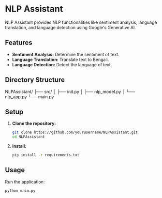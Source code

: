 # NLP Assistant

NLP Assistant provides NLP functionalities like sentiment analysis, language translation, and language detection using Google's Generative AI.

## Features

- **Sentiment Analysis:** Determine the sentiment of text.
- **Language Translation:** Translate text to Bengali.
- **Language Detection:** Detect the language of text.

## Directory Structure

NLPAssistant/
├── src/
│ ├── init.py
│ ├── nlp_model.py
│ └── nlp_app.py
└── main.py

## Setup

1. **Clone the repository:**
    ```sh
    git clone https://github.com/yourusername/NLPAssistant.git
    cd NLPAssistant
    ```

2. **Install:**
    ```sh
    pip install -r requirements.txt
    ```


## Usage

Run the application:
```sh
python main.py

